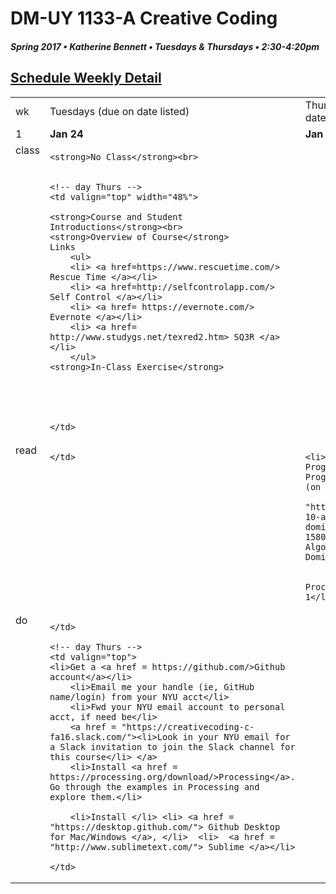 # DM-UY 1133-A Creative Coding
##### Spring 2017 • Katherine Bennett • Tuesdays & Thursdays • 2:30-4:20pm 

## [Schedule Weekly Detail](Calendar.md) 

<table>
<tr>
<td>wk</td>
<td>Tuesdays (due on date listed)</td>
<td>Thursdays (due on date listed)</td>
</tr>

<!-- dates -->
<tr>
  <td valign="top">1</td>
  <td valign="top" width="48%"><strong>Jan 24</strong></td>
  <td valign="top" width="48%"><strong>Jan 26</strong></td>
</tr>

<!-- class -->
<tr>
	<td valign="top">class</td>
	<!-- day Tues -->
	<td valign="top" width="48%">
	
	<strong>No Class</strong><br>
	

	<!-- day Thurs -->
	<td valign="top" width="48%">

	<strong>Course and Student Introductions</strong><br>
	<strong>Overview of Course</strong>
	Links
		<ul> 
		<li> <a href=https://www.rescuetime.com/> Rescue Time </a></li>
		<li> <a href=http://selfcontrolapp.com/> Self Control </a></li>
		<li> <a href= https://evernote.com/> Evernote </a></li>
		<li> <a href= http://www.studygs.net/texred2.htm> SQ3R </a></li>
		</ul>
	<strong>In-Class Exercise</strong>

	
	
		
		
	</td>

<!-- homework -->
<tr>
  <td valign="top">read</td>
  <!-- day Tues -->
  <td valign="top"> 
		
		
			

	</td>
  <!-- day Thurs -->
  <td valign="top"> 
  
	<li>Rushkoff’s Program or Be Programmed - Ch. 1 (on Slack)</li>
		<a href = "http://io9.com/the-10-algorithms-that-dominate-our-world-1580110464">The 10 Algorithms that Dominate </a>
		</li>
		<li> Learning Processing - Ch. 1</li>
		
	
  </td>
 </tr>

 <!-- do -->
<tr>
<td valign="top">do</td>
	<!-- day Tues -->
 	<td valign="top"> 
 		
 	</td>

  	<!-- day Thurs -->
  	<td valign="top">
  	<li>Get a <a href = https://github.com/>Github 	account</a></li>
		<li>Email me your handle (ie, GitHub name/login) from your NYU acct</li>
		<li>Fwd your NYU email account to personal acct, if need be</li>
		<a href = "https://creativecoding-c-fa16.slack.com/"><li>Look in your NYU email for a Slack invitation to join the Slack channel for this course</li> </a>
 		<li>Install <a href = https://processing.org/download/>Processing</a>. Go through the examples in Processing and explore them.</li>

		<li>Install </li> <li> <a href = "https://desktop.github.com/"> Github Desktop for Mac/Windows </a>, </li>  <li>  <a href = "http://www.sublimetext.com/"> Sublime </a></li>
		
  	</td>
</tr>
</table>